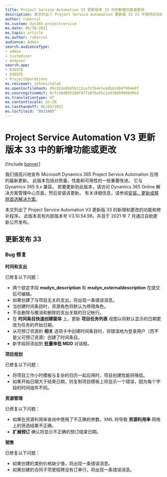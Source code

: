 ```yaml
---
title: Project Service Automation V3 更新版本 33 中的新增功能或更改
description: 本文列出了 Project Service Automation 更新版 33 V3 中提供的功能和修补程序。
author: ruhercul
ms.custom: dyn365-projectservice
ms.date: 06/30/2021
ms.topic: article
ms.author: ruhercul
audience: Admin
search.audienceType:
- admin
- customizer
- enduser
search.app:
- D365CE
- D365PS
- ProjectOperations
ms.reviewer: johnmichalak
ms.openlocfilehash: d9c282e8b95b111ce71fb441e4dbb2d04f904e0f
ms.sourcegitcommit: 6cfc50d89528df977a8f6a55c1ad39d99800d9b4
ms.translationtype: HT
ms.contentlocale: zh-CN
ms.lasthandoff: 06/03/2022
ms.locfileid: "8915405"
---
```

# <a name="whats-new-or-changed-in-project-service-automation-update-release-33-v3"></a>Project Service Automation V3 更新版本 33 中的新增功能或更改

[!include [banner](../includes/psa-now-project-operations.md)]

我们很高兴地宣布 Microsoft Dynamics 365 Project Service Automation 应用的最新更新。 此版本包括对质量、性能和可用性的一些重要改进。 它与 Dynamics 365 9.x 兼容。 若要更新到此版本，请访问 Dynamics 365 Online 解决方案管理中心页面，然后安装该更新。 有关详细信息，请参阅[安装、更新或移除首选解决方案](/power-platform/admin/install-remove-preferred-solution)。

本文列出了 Project Service Automation V3 更新版 33 的新增和更改的功能和修补程序。 此版本具有内部版本号 V3.10.54.98，并且于 2021 年 7 月通过自助更新公开发布。

## <a name="update-release-33"></a>更新发布 33

### <a name="bug-fixes"></a>Bug 修复

**时间和支出**

已修复以下问题：

- 两个锁定字段 **msdyn_description** 和 **msdyn_externaldescription** 在提交后可编辑。
- 如果创建了与项目无关的支出，将出现一条错误消息。
- 当创建时间条目时，资源角色将默认为停用角色。
- 不会删除与撤消和删除的支出关联的日记帐行。
- 在 **时间条目快速创建窗体** 上，更新 **项目任务列表** 视图以将默认显示的日期更改为任务的开始日期。
- 从可预订资源的 **相关** 选项卡中创建时间条目时，将错误地为登录用户（而不是父可预订资源）创建了时间条目。
- 新字段将添加到 **批量审批 MDD** 对话框。

**项目规划**

已修复以下问题：
- 将项目工作小时模板与复杂的日历一起应用时，项目创建性能将降低。
- 如果开始日期大于结束日期，则复制项目模板上将显示一个错误，因为每个字段的时间组件不同。

**资源管理**

已修复以下问题：
- 如果在资源利用率查询中使用了不正确的参数，XML 将导致 **资源利用率** 网格上的筛选结果不正确。
- **扩展预订** 确认将显示不正确的预订结束日期。

**销售**

已修复以下问题：
- 如果创建的类别价格缺少值，将出现一条错误消息。
- 如果创建的合同子项里程碑没有订单行，将出现一条错误消息。
